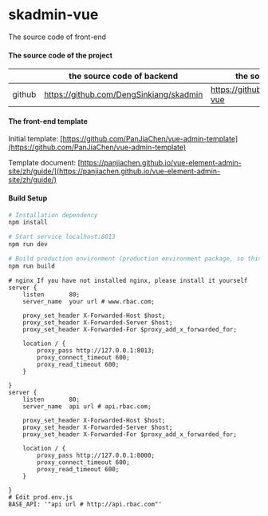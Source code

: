 # skadmin-vue

The source code of front-end

#### The source code of the project

|     |   the source code of backend  |   the source code of front-end  |
|---  |--- | --- |
|  github   |  https://github.com/DengSinkiang/skadmin   |  https://github.com/DengSinkiang/skadmin-vue   |

#### The front-end template


Initial template: [https://github.com/PanJiaChen/vue-admin-template](https://github.com/PanJiaChen/vue-admin-template)

Template document: [https://panjiachen.github.io/vue-element-admin-site/zh/guide/](https://panjiachen.github.io/vue-element-admin-site/zh/guide/)

#### Build Setup
``` bash
# Installation dependency
npm install

# Start service localhost:8013
npm run dev

# Build production environment (production environment package, so this command does not need to be executed)
npm run build
```
```
# nginx If you have not installed nginx, please install it yourself
server {
    listen       80;
    server_name  your url # www.rbac.com;

    proxy_set_header X-Forwarded-Host $host;
    proxy_set_header X-Forwarded-Server $host;
    proxy_set_header X-Forwarded-For $proxy_add_x_forwarded_for;

    location / {
        proxy_pass http://127.0.0.1:8013;
        proxy_connect_timeout 600;
        proxy_read_timeout 600;
    }

}
server {
    listen       80;
    server_name  api url # api.rbac.com;

    proxy_set_header X-Forwarded-Host $host;
    proxy_set_header X-Forwarded-Server $host;
    proxy_set_header X-Forwarded-For $proxy_add_x_forwarded_for;

    location / {
        proxy_pass http://127.0.0.1:8000;
        proxy_connect_timeout 600;
        proxy_read_timeout 600;
    }

}
# Edit prod.env.js
BASE_API: '"api url # http://api.rbac.com"'
```
